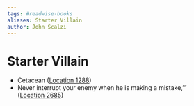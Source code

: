 ```yaml
---
tags: #readwise-books
aliases: Starter Villain
author: John Scalzi
---
```

# Starter Villain

- Cetacean ([Location 1288](https://readwise.io/to_kindle?action=open&asin=B0B9KVXCQ6&location=1288))
- Never interrupt your enemy when he is making a mistake,’” ([Location 2685](https://readwise.io/to_kindle?action=open&asin=B0B9KVXCQ6&location=2685))
